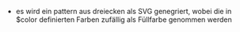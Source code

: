 - es wird ein pattern aus dreiecken als SVG genegriert, wobei die in $color definierten Farben zufällig als Füllfarbe genommen werden